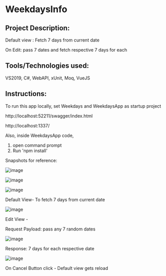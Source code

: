 # WeekdaysInfo

## Project Description:

Default view :
Fetch 7 days from current date

On Edit: pass 7 dates and fetch respective 7 days for each

## Tools/Technologies used:

VS2019, C#, WebAPI, xUnit, Moq, VueJS

## Instructions:

To run this app locally, set Weekdays and WeekdaysApp as startup project

http://localhost:52211/swagger/index.html

http://localhost:1337/

Also, inside WeekdaysApp code, 
  1. open command prompt
  2. Run 'npm install'

Snapshots for reference:

![image](https://user-images.githubusercontent.com/39909249/191680753-205a835c-3698-42f6-97f2-beb1d7c2f4f6.png)

![image](https://user-images.githubusercontent.com/39909249/191680810-d035f2af-fa6c-4616-b4ba-b87bffd6da8b.png)

![image](https://user-images.githubusercontent.com/39909249/191681289-e04d61d0-af6d-46b6-8d6c-e2a9160b0b7b.png)

Default View- To fetch 7 days from current date

![image](https://user-images.githubusercontent.com/39909249/191681431-8c448cd8-3701-43a4-93c5-0fd16f0e34ab.png)

Edit View - 

Request Payload: pass any 7 random dates

![image](https://user-images.githubusercontent.com/39909249/191681995-0e2e1802-c335-4e31-9b1e-f16a4f80f292.png)

Response: 7 days for each respective date

![image](https://user-images.githubusercontent.com/39909249/191681927-03efd1e9-c7b0-458e-be75-f6bd3b6f3474.png)

On Cancel Button click - Default view gets reload





